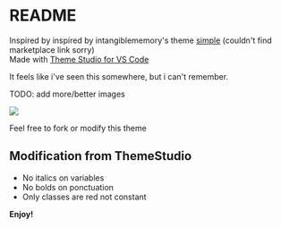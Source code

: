 # README

Inspired by inspired by intangiblememory's theme [simple](https://themes.vscode.one/theme/intangiblememory/xZTZtxp4) (couldn't find marketplace link sorry)  
Made with [Theme Studio for VS Code](https://themes.vscode.one/)

It feels like i've seen this somewhere, but i can't remember.

TODO: add more/better images

![](https://vscode-themes.nyc3.cdn.digitaloceanspaces.com/profiles/Ae6enydQGUfIjD2vCKMj8C8w4Av2/f1GrLqSM-thumbnail.jpeg?v=1617227365210)

Feel free to fork or modify this theme

## Modification from ThemeStudio
- No italics on variables
- No bolds on ponctuation
- Only classes are red not constant

**Enjoy!**
